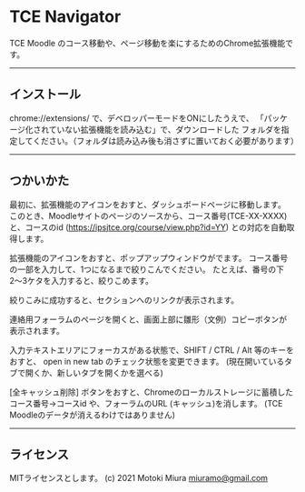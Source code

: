   TCE Navigator
===================

TCE Moodle のコース移動や、ページ移動を楽にするためのChrome拡張機能です。

----------------
  インストール
----------------

chrome://extensions/  で、デベロッパーモードをONにしたうえで、
「パッケージ化されていない拡張機能を読み込む」で、ダウンロードした
フォルダを指定してください。（フォルダは読み込み後も消さずに置いておく必要があります）

----------------
  つかいかた
----------------

最初に、拡張機能のアイコンをおすと、ダッシュボードページに移動します。
このとき、Moodleサイトのページのソースから、コース番号(TCE-XX-XXXX)と、コースのid
(https://ipsjtce.org/course/view.php?id=YY) との対応を自動取得します。

拡張機能のアイコンをおすと、ポップアップウィンドウがでます。
コース番号の一部を入力して、1つになるまで絞りこんでください。
たとえば、番号の下2〜3ケタを入力すると、絞りこめます。

絞りこみに成功すると、セクションへのリンクが表示されます。

連絡用フォーラムのページを開くと、画面上部に雛形（文例）コピーボタンが
表示されます。

入力テキストエリアにフォーカスがある状態で、SHIFT / CTRL / Alt 等のキーをおすと、
open in new tab のチェック状態を変更できます。
(現在開いているタブで開くか、新しいタブを開くかを選べる)

[全キャッシュ削除] ボタンをおすと、Chromeのローカルストレージに蓄積した
コース番号→コースid や、フォーラムのURL (キャッシュ)を消します。
(TCE Moodleのデータが消えるわけではありません)

------------------
  ライセンス
------------------

MITライセンスとします。
(c) 2021 Motoki Miura <miuramo@gmail.com>



